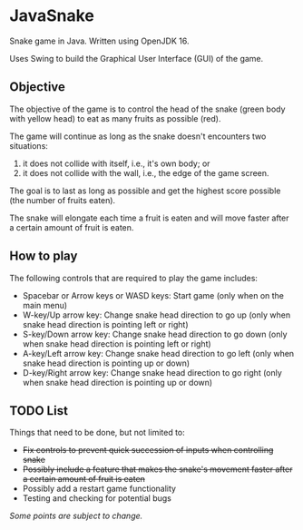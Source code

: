 # JavaSnake
Snake game in Java. Written using OpenJDK 16.

Uses Swing to build the Graphical User Interface (GUI) of the game.

## Objective

The objective of the game is to control the head of the snake (green body with yellow head) to eat as many fruits as possible (red).

The game will continue as long as the snake doesn't encounters two situations: 
1. it does not collide with itself, i.e., it's own body; or 
2. it does not collide with the wall, i.e., the edge of the game screen.

The goal is to last as long as possible and get the highest score possible (the number of fruits eaten).

The snake will elongate each time a fruit is eaten and will move faster after a certain amount of fruit is eaten.

## How to play

The following controls that are required to play the game includes:

* Spacebar or Arrow keys or WASD keys: Start game (only when on the main menu)
* W-key/Up arrow key: Change snake head direction to go up (only when snake head direction is pointing left or right)
* S-key/Down arrow key: Change snake head direction to go down (only when snake head direction is pointing left or right)
* A-key/Left arrow key: Change snake head direction to go left (only when snake head direction is pointing up or down)
* D-key/Right arrow key: Change snake head direction to go right (only when snake head direction is pointing up or down)

## TODO List

Things that need to be done, but not limited to:

* ~~Fix controls to prevent quick succession of inputs when controlling snake~~
* ~~Possibly include a feature that makes the snake's movement faster after a certain amount of fruit is eaten~~
* Possibly add a restart game functionality
* Testing and checking for potential bugs

_Some points are subject to change._
